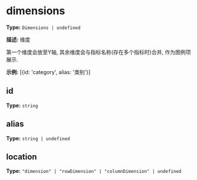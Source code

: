 # dimensions

**Type:** `Dimensions | undefined`

**描述:**
维度
  
  第一个维度会放至Y轴, 其余维度会与指标名称(存在多个指标时)合并, 作为图例项展示.

**示例:**
[{id: 'category', alias: '类别'}]


## id

**Type:** `string`

## alias

**Type:** `string | undefined`

## location

**Type:** `"dimension" | "rowDimension" | "columnDimension" | undefined`

